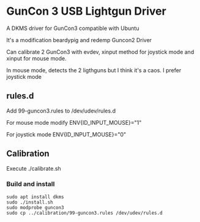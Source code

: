# GunCon 3 USB Lightgun Driver
A DKMS driver for GunCon3 compatible with Ubuntu

It's a modification beardypig and redemp Guncon2 Driver

Can calibrate 2 GunCon3 with evdev, xinput method for joystick mode and xinput for mouse mode.

In mouse mode, detects the 2 ligthguns but I think it's a caos. I prefer joystick mode

## rules.d
Add 99-guncon3.rules to /dev/udev/rules.d

For mouse mode modify ENV{ID_INPUT_MOUSE}="1"

For joystick mode ENV{ID_INPUT_MOUSE}="0"

## Calibration

Execute ./calibrate.sh


### Build and install

```shell
sudo apt install dkms
sudo ./install.sh
sudo modprobe guncon3
sudo cp ../calibration/99-guncon3.rules /dev/udev/rules.d
```
